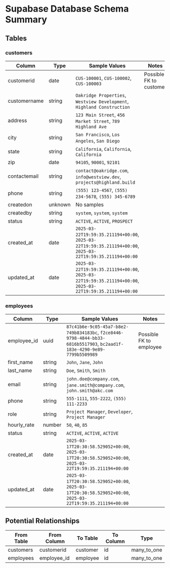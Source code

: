 # Supabase Database Schema Summary

## Tables

### customers

| Column | Type | Sample Values | Notes |
|--------|------|--------------|-------|
| customerid | date | `CUS-100001`, `CUS-100002`, `CUS-100003` | Possible FK to customer |
| customername | string | `Oakridge Properties`, `Westview Development`, `Highland Construction` |  |
| address | string | `123 Main Street`, `456 Market Street`, `789 Highland Ave` |  |
| city | string | `San Francisco`, `Los Angeles`, `San Diego` |  |
| state | string | `California`, `California`, `California` |  |
| zip | date | `94105`, `90001`, `92101` |  |
| contactemail | string | `contact@oakridge.com`, `info@westview.dev`, `projects@highland.build` |  |
| phone | string | `(555) 123-4567`, `(555) 234-5678`, `(555) 345-6789` |  |
| createdon | unknown | No samples |  |
| createdby | string | `system`, `system`, `system` |  |
| status | string | `ACTIVE`, `ACTIVE`, `PROSPECT` |  |
| created_at | date | `2025-03-22T19:59:35.211194+00:00`, `2025-03-22T19:59:35.211194+00:00`, `2025-03-22T19:59:35.211194+00:00` |  |
| updated_at | date | `2025-03-22T19:59:35.211194+00:00`, `2025-03-22T19:59:35.211194+00:00`, `2025-03-22T19:59:35.211194+00:00` |  |

### employees

| Column | Type | Sample Values | Notes |
|--------|------|--------------|-------|
| employee_id | uuid | `87c41b6e-9c05-45a7-b8e2-749b834183bc`, `f2ce8446-9798-4844-bb33-6816b5517903`, `bc2aad1f-183e-4290-9e89-7799b5509989` | Possible FK to employee |
| first_name | string | `John`, `Jane`, `John` |  |
| last_name | string | `Doe`, `Smith`, `Smith` |  |
| email | string | `john.doe@company.com`, `jane.smith@company.com`, `john.smith@akc.com` |  |
| phone | string | `555-1111`, `555-2222`, `(555) 111-2233` |  |
| role | string | `Project Manager`, `Developer`, `Project Manager` |  |
| hourly_rate | number | `50`, `40`, `85` |  |
| status | string | `ACTIVE`, `ACTIVE`, `ACTIVE` |  |
| created_at | date | `2025-03-17T20:30:58.529052+00:00`, `2025-03-17T20:30:58.529052+00:00`, `2025-03-22T19:59:35.211194+00:00` |  |
| updated_at | date | `2025-03-17T20:30:58.529052+00:00`, `2025-03-17T20:30:58.529052+00:00`, `2025-03-22T19:59:35.211194+00:00` |  |

## Potential Relationships

| From Table | From Column | To Table | To Column | Type |
|------------|-------------|----------|-----------|------|
| customers | customerid | customer | id | many_to_one |
| employees | employee_id | employee | id | many_to_one |
